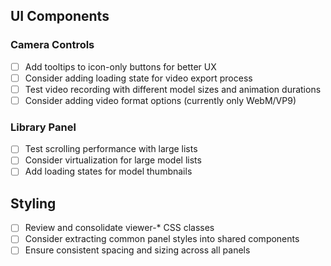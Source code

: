 ## UI Components

### Camera Controls
- [ ] Add tooltips to icon-only buttons for better UX
- [ ] Consider adding loading state for video export process
- [ ] Test video recording with different model sizes and animation durations
- [ ] Consider adding video format options (currently only WebM/VP9)

### Library Panel
- [ ] Test scrolling performance with large lists
- [ ] Consider virtualization for large model lists
- [ ] Add loading states for model thumbnails

## Styling
- [ ] Review and consolidate viewer-* CSS classes
- [ ] Consider extracting common panel styles into shared components
- [ ] Ensure consistent spacing and sizing across all panels 